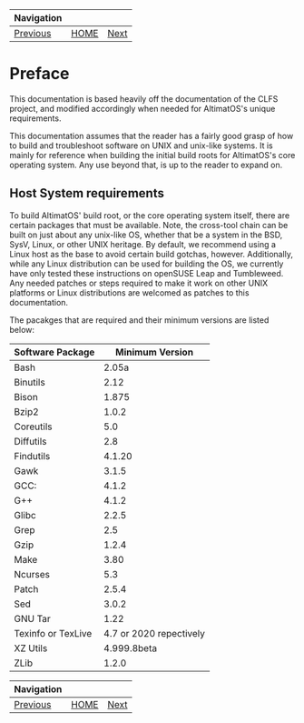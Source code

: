 | Navigation |||
| --- | --- | ---: |
| [Previous](README.md) | [HOME](README.md) | [Next](Introduction.md) |

# Preface

This documentation is based heavily off the documentation of the CLFS project, and modified accordingly when needed for AltimatOS's unique requirements.

This documentation assumes that the reader has a fairly good grasp of how to build and troubleshoot software on UNIX and unix-like systems. It is mainly for reference when building the initial build roots for AltimatOS's core operating system. Any use beyond that, is up to the reader to expand on.

## Host System requirements

To build AltimatOS' build root, or the core operating system itself, there are certain packages that must be available. Note, the cross-tool chain can be built on just about any unix-like OS, whether that be a system in the BSD, SysV, Linux, or other UNIX heritage. By default, we recommend using a Linux host as the base to avoid certain build gotchas, however. Additionally, while any Linux distribution can be used for building the OS, we currently have only tested these instructions on openSUSE Leap and Tumbleweed. Any needed patches or steps required to make it work on other UNIX platforms or Linux distributions are welcomed as patches to this documentation.

The pacakges that are required and their minimum versions are listed below:

| Software Package | Minimum Version |
| --- | --- |
| Bash | 2.05a |
| Binutils | 2.12 |
| Bison | 1.875 |
| Bzip2 | 1.0.2 |
| Coreutils | 5.0 |
| Diffutils | 2.8 |
| Findutils | 4.1.20 |
| Gawk | 3.1.5 |
| GCC: | 4.1.2 |
| G++ | 4.1.2 |
| Glibc | 2.2.5 |
| Grep | 2.5 |
| Gzip | 1.2.4 |
| Make | 3.80 |
| Ncurses | 5.3 |
| Patch | 2.5.4 |
| Sed | 3.0.2 |
| GNU Tar | 1.22 |
| Texinfo or TexLive | 4.7 or 2020 repectively |
| XZ Utils | 4.999.8beta |
| ZLib | 1.2.0 |

| Navigation |||
| --- | --- | ---: |
| [Previous](README.md) | [HOME](README.md) | [Next](Introduction.md) |
